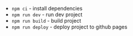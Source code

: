 - ```npm ci``` - install dependencies
- ```npm run dev``` - run dev project
- ```npm run build``` - build project
- ```npm run deploy``` - deploy project to github pages